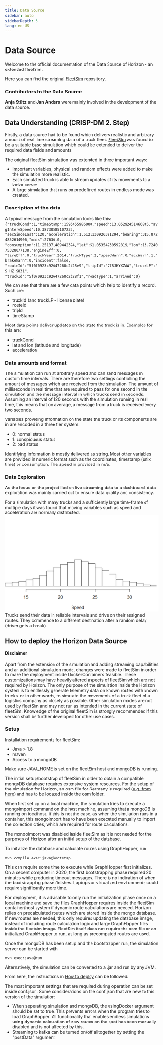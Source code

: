 ```yaml
---
title: Data Source
sidebar: auto
sidebarDepth: 3
lang: en-US
---
```


# Data Source

Welcome to the official documentation of the Data Source of Horizon - an extended fleetSim.

Here you can find the original [FleetSim](https://github.com/fleetSim/trucksimulation) repository.

### Contributors to the Data Source

**Anja Stütz** and **Jan Anders** were mainly involved in the development of the data source.


## Data Understanding (CRISP-DM 2. Step)

Firstly, a data source had to be found which delivers realistic and arbitrary amount of real time streaming data of a truck fleet.
[FleetSim](https://github.com/fleetSim/trucksimulation) was found to be a suitable base simulation which could be extended to deliver the required data fields and amounts.

The original fleetSim simulation was extended in three important ways:
- Important variables, physical and random effects were added to make the simulation more realistic.
- Each simulated truck is able to stream updates of its movements to a kafka server.
- A large simulation that runs on predefined routes in endless mode was created. 

### Description of the data
A typical message from the simulation looks like this:
`{"truckCond":1,"timeStamp":1595455986000,"speed":13.05292451466845,"avgIntervSpeed":10.38730585107233,
"secSinceLast":120,"acceleration":1.5121130926381294,"bearing":315.8724852614906,"mass":27636.0,
"consumption":11.251371489442374,"lat":51.05354230592819,"lon":13.724075328077138,"engineEff":0,
"tireEff":0,"truckYear":2014,"truckType":2,"speedWarn":0,"accWarn":1,"brakeWarn":0,"incident":false,
"routeId":"5f070923c92647260c2b28e9","tripId":"278JHYXZAW","truckLP":"S HZ 9831",
"truckId":"5f070923c92647260c2b28f1","roadType":1,"arrived":0}`

We can see that there are a few data points which help to identify a record.
Such are:
 - truckId (and truckLP - license plate)
 - routeId
 - tripId
 - timeStamp 
 
Most data points deliver updates on the state the truck is in. Examples for this are:
 - truckCond
 - lat and lon (latitude and longitude)
 - acceleration


### Data amounts and format
The simulation can run at arbitrary speed and can send messages in custom time intervals. There are therefore two settings controlling the amount of messages which are received from the simulation.
The amount of milliseconds in real time that are required to pass for one second in the simulation and the message interval in which trucks send in seconds.
Assuming an interval of 120 seconds with the simulation running in real time, this means that on average, a message from a truck is received every two seconds.

Variables providing information on the state the truck or its components are in are encoded in a three tier system:
 - 0: normal status
 - 1: conspicuous status
 - 2: bad status
 
Identifying information is mostly delivered as string. Most other variables are provided in numeric format such as the coordinates, timestamp (unix time) or consumption. The speed in provided in m/s.

### Data Exploration

As the focus on the project lied on live streaming data to a dashboard, data exploration was mainly carried out to ensure data quality and consistency.

For a simulation with many trucks and a sufficiently large time-frame of multiple days it was found that moving variables such as speed and acceleration are normally distributed.
![SpeedDistribution](/speeddistribution.png)
Trucks send their data in reliable intervals and drive on their assigned routes. They commence to a different destination after a random delay (driver gets a break).


## How to deploy the Horizon Data Source

#### Disclaimer
Apart from the extension of the simulation and adding streaming capabilities and an additional simulation mode, changes were made to fleetSim in order to make the deployment inside DockerContainers feasible.
These customizations may have heavily altered aspects of fleetSim which are not required by Horizon. The only purpose of the simulation inside the Horizon system is to endlessly generate telemetry data on known routes with known trucks, or in other words, to simulate the movements of a truck fleet of a logistics company as closely as possible. Other simulation modes are not used by fleetSim and may not run as intended in the current state of fleetSim. Knowledge of the original fleetSim is strongly recommended if this version shall be further developed for other use cases.

### Setup
Installation requirements for fleetSim:
 - Java > 1.8
 - maven
 - Access to a mongoDB
 
Make sure JAVA_HOME is set on the fleetSim host and mongoDB is running.

The initial setup/bootstrap of fleetSim in order to obtain a compatible mongoDB database requires extensive system resources.
For the setup of the simulation for Horizon, an osm file for Germany is required ([e.g. from here](https://download.geofabrik.de/europe/germany.html)) and has to be located inside the osm folder.

When first set up on a local machine, the simulation tries to execute a mongoimport command on the host machine, assuming that a mongoDB is running on localhost.
If this is not the case, as when the simulation runs in a container, this mongoimport has to have been executed manually to import the collection cities, which are required for route calculations.

The mongoimport was disabled inside fleetSim as it is not needed for the purposes of Horizon after an initial setup of the database.

To initialize the database and calculate routes using GraphHopper, run 

    mvn compile exec:java@bootstap
    
This can require some time to execute while GraphHopper first initializes. On a decent computer in 2020, the first bootstrapping phase required 20 minutes while producing timeout messages. There is no indication of when the bootstrapping phase finishes. Laptops or virtualized environments could require significantly more time.

For deployment, it is advisable to only run the initialization phase once on a local machine and save the files GraphHopper requires inside the fleetSim container/host system if dynamic route calculations are needed. Horizon relies on precalculated routes which are stored inside the mongo database. If new routes are needed, this only requires updating the database image, instead of including route calculation logic and large GraphHopper files inside the fleetsim image. FleetSim itself does not require the osm file or an initialized GraphHopper to run, as long as precomputed routes are used.

Once the mongoDB has been setup and the bootstrapper run, the simulation server can be started with

    mvn exec:java@run
    
Alternatively, the simulation can be converted to a .jar and run by any JVM.

From here, the instructions in [How to deploy](/deployment) can be followed.

The most important settings that are required during operation can be set inside conf.json. Some considerations on the conf.json that are new to this version of the simulation:

 - When seperating simulation and mongoDB, the usingDocker argument should be set to true. This prevents errors when the program tries to load GraphHopper.
All functionality that enables endless simulations using dynamic calculation of new routes on the spot has been manually disabled and is not affected by this.
 - Streaming to kafka can be turned on/off alltogether by setting the "postData" argument
